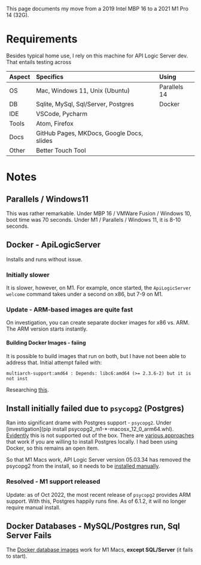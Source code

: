 This page documents my move from a 2019 Intel MBP 16 to a 2021 M1 Pro 14 (32G).

# Requirements

Besides typical home use, I rely on this machine for API Logic Server dev.  That entails testing across

| Aspect  | Specifics    | Using   |
:---------|:-----------|:------------|
| OS      | Mac, Windows 11, Unix (Ubuntu) | Parallels 14 |
| DB      | Sqlite, MySql, Sql/Server, Postgres | Docker |
| IDE     | VSCode, Pycharm | |
| Tools   | Atom, Firefox | |
| Docs    | GitHub Pages, MKDocs, Google Docs, slides | |
| Other   | Better Touch Tool | |

# Notes

## Parallels / Windows11

This was rather remarkable.  Under MBP 16 / VMWare Fusion / Windows 10, boot time was 70 seconds.  Under M1 / Parallels / Windows 11, it is 8-10 seconds.

## Docker - ApiLogicServer

Installs and runs without issue.  

### Initially slower

It is slower, however, on M1.  For example, once started, the `ApiLogicServer welcome` command takes under a second on x86, but 7-9 on M1.

### Update - ARM-based images are quite fast

On investigation, you can create separate docker images for x86 vs. ARM.  The ARM version starts instantly.


#### Building Docker Images - faiing

It is possible to build images that run on both, but I have not been able to address that.
  Initial attempt failed with:

```
multiarch-support:amd64 : Depends: libc6:amd64 (>= 2.3.6-2) but it is not inst
```

Researching [this](https://stackoverflow.com/questions/71310357/multiarch-supportamd64-depends-libc6amd64-2-3-6-2-but-it-is-not-instal).


## Install initially failed due to `psycopg2` (Postgres)

Ran into significant drame with Postgres support - `psycopg2`.  Under [investigation](pip install psycopg2_m1-*-macosx_12_0_arm64.whl).  [Evidently](https://github.com/psycopg/psycopg/issues/344) this is not supported out of the box.  There are [various approaches](https://doesitarm.com/app/psycopg2) that work if you are willing to install Postgres locally.  I had been using Docker, so this remains an open item.

So that M1 Macs work, API Logic Server version 05.03.34 has removed the psycopg2 from the install, so it needs to be [installed manually](../Install-psycopg2).

### Resolved - M1 support released

Update: as of Oct 2022, the most recent release of `psycopg2` provides ARM support.  With this, Postgres happily runs fine.  As of 6.1.2, it will no longer require manual install.

## Docker Databases - MySQL/Postgres run, Sql Server Fails

The [Docker database images](..Database-Connectivity/) work for M1 Macs, __except SQL/Server__ (it fails to start).
